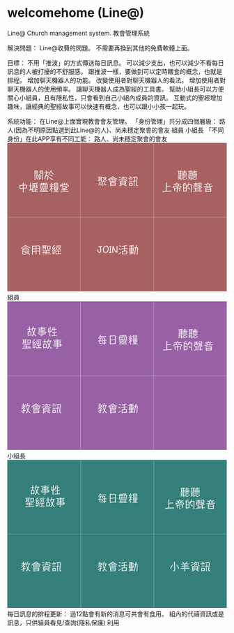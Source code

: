 # welcomehome (Line@)
Line@ Church management system.
教會管理系統

解決問題：
  Line@收費的問題。
  不需要再換到其他的免費軟體上面。

目標：
  不用「推波」的方式傳送每日訊息。
    可以減少支出，也可以減少不看每日訊息的人被打擾的不舒服感。
    跟推波一樣，要做到可以定時餵食的概念，也就是排程。
  增加聊天機器人的功能。
    改變使用者對聊天機器人的看法。
    增加使用者對聊天機器人的使用頻率。
    讓聊天機器人成為聖經的工具書。
  幫助小組長可以方便關心小組員，且有隱私性，只會看到自己小組內成員的資訊。
  互動式的聖經增加趣味，讓經典的聖經故事可以快速有概念，也可以跟小小孩一起玩。
 
系統功能：
  在Line@上面實現教會會友管理。
  「身份管理」共分成四個層級：
    路人(因為不明原因點選到此Line@的人)、尚未穩定聚會的會友
    組員
    小組長
  「不同身份」在此APP享有不同工能：
    路人、尚未穩定聚會的會友
      ![image](https://github.com/KindleHsieh/welcomehome/blob/master/ReadMe_files/新朋友.png)
    組員
      ![image](https://github.com/KindleHsieh/welcomehome/blob/master/ReadMe_files/組員.png)
    小組長
      ![image](https://github.com/KindleHsieh/welcomehome/blob/master/ReadMe_files/小組長.png)
  每日訊息的排程更新：
    過12點會有新的消息可共會有食用。
  組內的代禱資訊或是訊息，只供組員看見/查詢(隱私保護)
  利用
